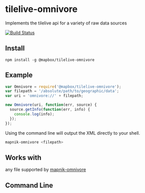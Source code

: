 # tilelive-omnivore

Implements the tilelive api for a variety of raw data sources

[![Build Status](https://travis-ci.org/mapbox/tilelive-omnivore.svg?branch=master)](https://travis-ci.org/mapbox/tilelive-omnivore)

## Install

```
npm install -g @mapbox/tilelive-omnivore
```

## Example

```javascript
var Omnivore = require('@mapbox/tilelive-omnivore');
var filepath = '/absolute/path/to/geographic/data';
var uri = 'omnivore://' + filepath;

new Omnivore(uri, function(err, source) {
  source.getInfo(function(err, info) {
    console.log(info);
  });
});
```

Using the command line will output the XML directly to your shell.

```bash
mapnik-omnivore <filepath>
```

## Works with

any file supported by [mapnik-omnivore](https://github.com/mapbox/mapnik-omnivore)

## Command Line
